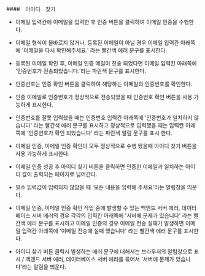 ####　아이디　찾기

- 이메일 입력칸에 이메일을 입력한 후 인증 버튼을 클릭하여 이메일 인증을 수행한다.
- 이메일 형식이 올바르지 않거나, 등록된 이메일이 아닐 경우 이메일 입력칸 아래쪽에 '이메일을 다시 확인해주세요.' 라는 빨간색 에러 문구를 표시한다.
- 등록된 이메일 확인 후, 이메일 인증 메일이 전송 되었다면 이메일 입력칸 아래쪽에 '인증번호가 전송되었습니다.'라는 파란색 문구를 표시한다. 

- 인증번호는 인증 확인 버튼을 클릭하여 해당하는 이메일의 인증번호를 확인한다.  
- 인증 이메일로 인증번호가 정상적으로 전송되었을 때 인증번호 확인 버튼을 사용 가능하게 표시한다.  
- 인증번호를 잘못 입력했을 때는 인증번호 입력칸 아래쪽에 '인증번호가 일치하지 않습니다' 라는 빨간색 에러 문구를 표시하고 정상적으로 입력했을 때는 입력칸 아래쪽에 '인증번호가 확인 되었습니다' 라는 파란색 알림 문구를 표시 한다. 

- 이메일 인증, 이메일 인증 확인이 모두 정상적으로 수행 됐을때 아이디 찾기 버튼을 사용 가능하게 표시한다.  
- 이메일 인증 성공 후 아이디 찾기 버튼을 클릭하면 인증한 이메일과 일치하는 아이디 값이 출력되는 페이지로 넘어간다.
- 필수 입력값이 입력되지 않았을 때 '모든 내용을 입력해 주세요'라는 알림창을 띄운다.


<!-- 에러  -->
- 이메일 인증, 이메일 인증 확인 작업 중에 발생할 수 있는 백엔드 서버 에러, 데이터 베이스 서버 에러의 경우 각각의 입력칸 아래쪽에 '서버에 문제가 있습니다' 라는 빨간색 에러 문구를 표시하고 이메일 인증의 경우 이메일 전송 실패가 발생하면 이메일 입력칸 아래쪽에 '이메일 전송에 실패 했습니다' 라는 빨간색 에러 문구를 표시한다.  

- 아이디 찾기 버튼 클릭시 발생하는 에러 문구에 대해서는 브라우저의 알림창으로 표시 / 백엔드 서버 에러, 데이터베이스 서버 에러를 묶어서 '서버에 문제가 있습니다'라는 알림을 띄운다.